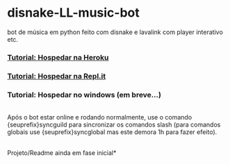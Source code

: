 # disnake-LL-music-bot
bot de música em python feito com disnake e lavalink com player interativo etc.

### [Tutorial: Hospedar na Heroku](HEROKU_TUTORIAL.md)

### [Tutorial: Hospedar na Repl.it](REPLIT_TUTORIAL.md)

### Tutorial: Hospedar no windows (em breve...)
<br/>
Após o bot estar online e rodando normalmente, use o comando {seuprefix}syncguild para sincronizar os comandos slash (para comandos globais use {seuprefix}syncglobal mas este demora 1h para fazer efeito).
<br/><br/>

Projeto/Readme ainda em fase inicial*